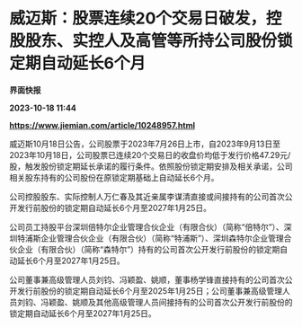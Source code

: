 # 威迈斯：股票连续20个交易日破发，控股股东、实控人及高管等所持公司股份锁定期自动延长6个月
**界面快报**

**2023-10-18 11:44**

**https://www.jiemian.com/article/10248957.html**

威迈斯10月18日公告，公司股票于2023年7月26日上市，自2023年9月13日至2023年10月18日，公司股票已连续20个交易日的收盘价均低于发行价格47.29元/股，触发股份锁定期延长承诺的履行条件。依照股份锁定期安排及相关承诺，公司相关股东持有的公司股份在原锁定期基础上自动延长6个月。

公司控股股东、实际控制人万仁春及其近亲属李谋清直接或间接持有的公司首次公开发行前股份的锁定期自动延长6个月至2027年1月25日。

公司员工持股平台深圳倍特尔企业管理合伙企业（有限合伙）（简称“倍特尔”）、深圳特浦斯企业管理合伙企业（有限合伙）（简称“特浦斯”）、深圳森特尔企业管理合伙企业（有限合伙）（简称“森特尔”）持有的公司首次公开发行前股份的锁定期自动延长6个月至2027年1月25日。

公司董事兼高级管理人员刘钧、冯颖盈、姚顺，董事杨学锋直接持有的公司首次公开发行前股份的锁定期自动延长6个月至2025年1月25日；公司董事兼高级管理人员刘钧、冯颖盈、姚顺及其他高级管理人员间接持有的公司首次公开发行前股份的锁定期自动延长6个月至2027年1月25日。